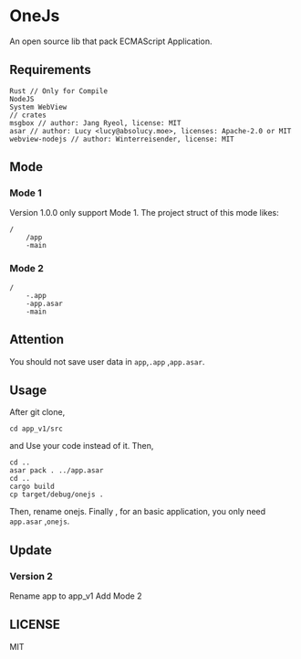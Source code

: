 # OneJs
An open source lib that pack ECMAScript Application.
## Requirements
``` 
Rust // Only for Compile
NodeJS 
System WebView
// crates
msgbox // author: Jang Ryeol, license: MIT
asar // author: Lucy <lucy@absolucy.moe>, licenses: Apache-2.0 or MIT
webview-nodejs // author: Winterreisender, license: MIT
``` 
## Mode
### Mode 1
Version 1.0.0 only support Mode 1.
The project struct of this mode likes:
```
/
    /app
    -main
```
### Mode 2
```
/
    -.app
    -app.asar
    -main
```
## Attention
You should not save user data in `app`,`.app` ,`app.asar`.
## Usage
After git clone,
```
cd app_v1/src
```
and Use your code instead of it. Then,
```
cd ..
asar pack . ../app.asar
cd ..
cargo build
cp target/debug/onejs .
``` 
Then, rename onejs.
Finally , for an basic application, you only need `app.asar` ,`onejs`. 
## Update
### Version 2
Rename app to app_v1
Add Mode 2

## LICENSE
MIT